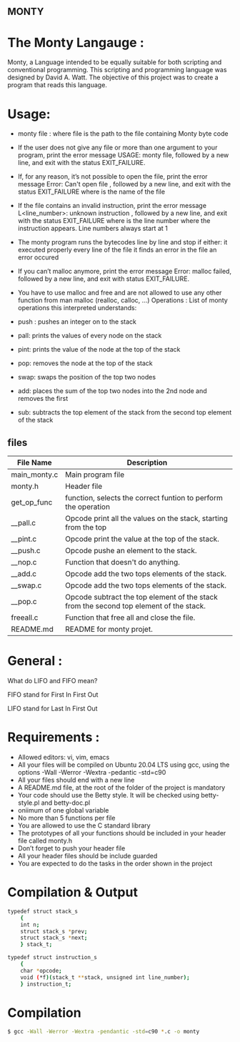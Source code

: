## MONTY

# The Monty Langauge :
Monty, a Language intended to be equally suitable for both scripting and conventional programming. 
This scripting and programming language was designed by David A. Watt.
The objective of this project was to create a program that reads this language.

# Usage:

*	monty file :  where file is the path to the file containing Monty byte code
*	If the user does not give any file or more than one argument to your program, print the error message USAGE: monty file, followed by a new line, and exit with the status EXIT_FAILURE.
*	If, for any reason, it’s not possible to open the file, print the error message Error: Can't open file , followed by a new line, and exit with the status EXIT_FAILURE
where is the name of the file
*	If the file contains an invalid instruction, print the error message L<line_number>: unknown instruction , followed by a new line, and exit with the status EXIT_FAILURE
where is the line number where the instruction appears.
Line numbers always start at 1
*	The monty program runs the bytecodes line by line and stop if either:
	it executed properly every line of the file
	it finds an error in the file an error occured
*	If you can’t malloc anymore, print the error message Error: malloc failed, followed by a new line, and exit with status EXIT_FAILURE.
*	You have to use malloc and free and are not allowed to use any other function from man malloc (realloc, calloc, …)
Operations : List of monty operations this interpreted understands:

*	push <integer>: pushes an integer on to the stack
*	pall: prints the values of every node on the stack
*	pint: prints the value of the node at the top of the stack
*	pop: removes the node at the top of the stack
*	swap: swaps the position of the top two nodes
*	add: places the sum of the top two nodes into the 2nd node and removes the first
*	sub: subtracts the top element of the stack from the second top element of the stack

## files
| File Name	| Description	|
  ---------	|  -----------	|
| main_monty.c	|	Main program file	|	
| monty.h	|	Header file	|
| get_op_func	|	function, selects the correct funtion to perform the operation |
| __pall.c	|	Opcode print all the values on the stack, starting from the top|.
| __pint.c	|	Opcode print the value at the top of the stack.|
| __push.c	|	Opcode pushe an element to the stack.|
| __nop.c	|	Function that doesn't do anything.|
| __add.c	|	Opcode add the two tops elements of the stack.|
| __swap.c	|	Opcode add the two tops elements of the stack.|
| __pop.c	|	Opcode subtract the top element of the stack from the second top element of the stack.|
| freeall.c	|	Function that free all and close the file.|
| README.md	|	README for monty projet.|

# General :
What do LIFO and FIFO mean?

FIFO stand for First In First Out

LIFO stand for Last In First Out

# Requirements :

*	Allowed editors: vi, vim, emacs
*	All your files will be compiled on Ubuntu 20.04 LTS using gcc, using the options -Wall -Werror -Wextra -pedantic -std=c90
*	All your files should end with a new line
*	A README.md file, at the root of the folder of the project is mandatory
*	Your code should use the Betty style. It will be checked using betty-style.pl and betty-doc.pl
*	oniimum of one global variable
*	No more than 5 functions per file
*	You are allowed to use the C standard library
*	The prototypes of all your functions should be included in your header file called monty.h
*	Don’t forget to push your header file
*	All your header files should be include guarded
*	You are expected to do the tasks in the order shown in the project

# Compilation & Output

```sh
typedef struct stack_s
    {
    int n;
    struct stack_s *prev;
    struct stack_s *next;
	} stack_t;

typedef struct instruction_s
    {
	char *opcode;
	void (*f)(stack_t **stack, unsigned int line_number);
	} instruction_t;

```
# Compilation
```sh
$ gcc -Wall -Werror -Wextra -pendantic -std=c90 *.c -o monty
```

